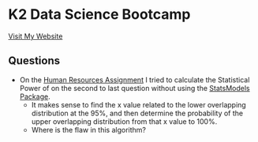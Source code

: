 # K2 Data Science Bootcamp

[Visit My Website](https://timothyhelton.github.io/)


## Questions
- On the [Human Resources Assignment](https://github.com/TimothyHelton/k2datascience/blob/master/notebooks/HR_Exercise.ipynb)
I tried to calculate the Statistical Power of on the second to last 
question without using the [StatsModels Package](http://www.statsmodels.org/stable/index.html).
    - It makes sense to find the x value related to the lower overlapping 
    distribution at the 95%, and then determine the probability of the upper
     overlapping distribution from that x value to 100%.
    - Where is the flaw in this algorithm?